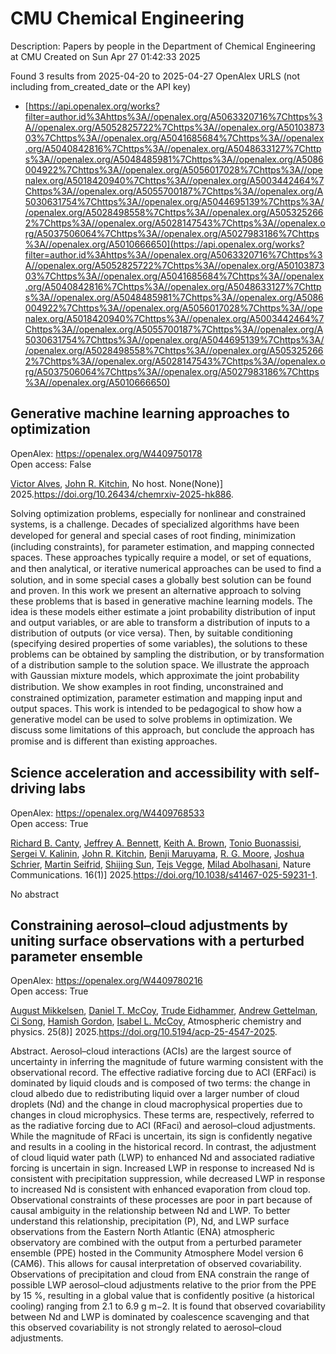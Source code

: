 # CMU Chemical Engineering
Description: Papers by people in the Department of Chemical Engineering at CMU
Created on Sun Apr 27 01:42:33 2025

Found 3 results from 2025-04-20 to 2025-04-27
OpenAlex URLS (not including from_created_date or the API key)
- [https://api.openalex.org/works?filter=author.id%3Ahttps%3A//openalex.org/A5063320716%7Chttps%3A//openalex.org/A5052825722%7Chttps%3A//openalex.org/A5010387303%7Chttps%3A//openalex.org/A5041685684%7Chttps%3A//openalex.org/A5040842816%7Chttps%3A//openalex.org/A5048633127%7Chttps%3A//openalex.org/A5048485981%7Chttps%3A//openalex.org/A5086004922%7Chttps%3A//openalex.org/A5056017028%7Chttps%3A//openalex.org/A5018420940%7Chttps%3A//openalex.org/A5003442464%7Chttps%3A//openalex.org/A5055700187%7Chttps%3A//openalex.org/A5030631754%7Chttps%3A//openalex.org/A5044695139%7Chttps%3A//openalex.org/A5028498558%7Chttps%3A//openalex.org/A5053252662%7Chttps%3A//openalex.org/A5028147543%7Chttps%3A//openalex.org/A5037506064%7Chttps%3A//openalex.org/A5027983186%7Chttps%3A//openalex.org/A5010666650](https://api.openalex.org/works?filter=author.id%3Ahttps%3A//openalex.org/A5063320716%7Chttps%3A//openalex.org/A5052825722%7Chttps%3A//openalex.org/A5010387303%7Chttps%3A//openalex.org/A5041685684%7Chttps%3A//openalex.org/A5040842816%7Chttps%3A//openalex.org/A5048633127%7Chttps%3A//openalex.org/A5048485981%7Chttps%3A//openalex.org/A5086004922%7Chttps%3A//openalex.org/A5056017028%7Chttps%3A//openalex.org/A5018420940%7Chttps%3A//openalex.org/A5003442464%7Chttps%3A//openalex.org/A5055700187%7Chttps%3A//openalex.org/A5030631754%7Chttps%3A//openalex.org/A5044695139%7Chttps%3A//openalex.org/A5028498558%7Chttps%3A//openalex.org/A5053252662%7Chttps%3A//openalex.org/A5028147543%7Chttps%3A//openalex.org/A5037506064%7Chttps%3A//openalex.org/A5027983186%7Chttps%3A//openalex.org/A5010666650)

## Generative machine learning approaches to optimization   

OpenAlex: https://openalex.org/W4409750178    
Open access: False
    
[Victor Alves](https://openalex.org/A5033439256), [John R. Kitchin](https://openalex.org/A5003442464), No host. None(None)] 2025.https://doi.org/10.26434/chemrxiv-2025-hk886.
    
Solving optimization problems, especially for nonlinear and constrained systems, is a challenge. Decades of specialized algorithms have been developed for general and special cases of root ﬁnding, minimization (including constraints), for parameter estimation, and mapping connected spaces. These approaches typically require a model, or set of equations, and then analytical, or iterative numerical approaches can be used to ﬁnd a solution, and in some special cases a globally best solution can be found and proven. In this work we present an alternative approach to solving these problems that is based in generative machine learning models. The idea is these models either estimate a joint probability distribution of input and output variables, or are able to transform a distribution of inputs to a distribution of outputs (or vice versa). Then, by suitable conditioning (specifying desired properties of some variables), the solutions to these problems can be obtained by sampling the distribution, or by transformation of a distribution sample to the solution space. We illustrate the approach with Gaussian mixture models, which approximate the joint probability distribution. We show examples in root ﬁnding, unconstrained and constrained optimization, parameter estimation and mapping input and output spaces. This work is intended to be pedagogical to show how a generative model can be used to solve problems in optimization. We discuss some limitations of this approach, but conclude the approach has promise and is diﬀerent than existing approaches.    

    

## Science acceleration and accessibility with self-driving labs   

OpenAlex: https://openalex.org/W4409768533    
Open access: True
    
[Richard B. Canty](https://openalex.org/A5036375800), [Jeffrey A. Bennett](https://openalex.org/A5009993647), [Keith A. Brown](https://openalex.org/A5001647002), [Tonio Buonassisi](https://openalex.org/A5085344547), [Sergei V. Kalinin](https://openalex.org/A5048552375), [John R. Kitchin](https://openalex.org/A5003442464), [Benji Maruyama](https://openalex.org/A5102919383), [R. G. Moore](https://openalex.org/A5004408105), [Joshua Schrier](https://openalex.org/A5073376584), [Martin Seifrid](https://openalex.org/A5031911852), [Shijing Sun](https://openalex.org/A5070476394), [Tejs Vegge](https://openalex.org/A5083050334), [Milad Abolhasani](https://openalex.org/A5087390873), Nature Communications. 16(1)] 2025.https://doi.org/10.1038/s41467-025-59231-1.
    
No abstract    

    

## Constraining aerosol–cloud adjustments by uniting surface observations with a perturbed parameter ensemble   

OpenAlex: https://openalex.org/W4409780216    
Open access: True
    
[August Mikkelsen](https://openalex.org/A5115775480), [Daniel T. McCoy](https://openalex.org/A5052404448), [Trude Eidhammer](https://openalex.org/A5076884167), [Andrew Gettelman](https://openalex.org/A5016753222), [Ci Song](https://openalex.org/A5103217491), [Hamish Gordon](https://openalex.org/A5086004922), [Isabel L. McCoy](https://openalex.org/A5082829446), Atmospheric chemistry and physics. 25(8)] 2025.https://doi.org/10.5194/acp-25-4547-2025.
    
Abstract. Aerosol–cloud interactions (ACIs) are the largest source of uncertainty in inferring the magnitude of future warming consistent with the observational record. The effective radiative forcing due to ACI (ERFaci) is dominated by liquid clouds and is composed of two terms: the change in cloud albedo due to redistributing liquid over a larger number of cloud droplets (Nd) and the change in cloud macrophysical properties due to changes in cloud microphysics. These terms are, respectively, referred to as the radiative forcing due to ACI (RFaci) and aerosol–cloud adjustments. While the magnitude of RFaci is uncertain, its sign is confidently negative and results in a cooling in the historical record. In contrast, the adjustment of cloud liquid water path (LWP) to enhanced Nd and associated radiative forcing is uncertain in sign. Increased LWP in response to increased Nd is consistent with precipitation suppression, while decreased LWP in response to increased Nd is consistent with enhanced evaporation from cloud top. Observational constraints of these processes are poor in part because of causal ambiguity in the relationship between Nd and LWP. To better understand this relationship, precipitation (P), Nd, and LWP surface observations from the Eastern North Atlantic (ENA) atmospheric observatory are combined with the output from a perturbed parameter ensemble (PPE) hosted in the Community Atmosphere Model version 6 (CAM6). This allows for causal interpretation of observed covariability. Observations of precipitation and cloud from ENA constrain the range of possible LWP aerosol–cloud adjustments relative to the prior from the PPE by 15 %, resulting in a global value that is confidently positive (a historical cooling) ranging from 2.1 to 6.9 g m−2. It is found that observed covariability between Nd and LWP is dominated by coalescence scavenging and that this observed covariability is not strongly related to aerosol–cloud adjustments.    

    
